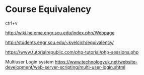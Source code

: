 # Course Equivalency

ctrl+v

http://wiki.helpme.engr.scu.edu/index.php/Webpage

http://students.engr.scu.edu/~kvelcich/equivalency/

https://www.tutorialrepublic.com/php-tutorial/php-sessions.php

Multiuser Login system
https://www.technologyuk.net/website-development/web-server-scripting/multi-user-login.shtml
